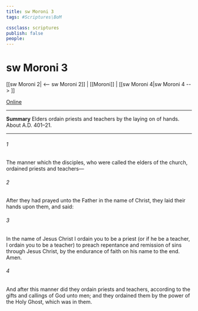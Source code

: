 ```yaml
---
title: sw Moroni 3
tags: #Scriptures\BoM

cssclass: scriptures
publish: false
people:
---
```


# sw Moroni 3
[[sw Moroni 2| <-- sw Moroni 2]] | [[Moroni]] | [[sw Moroni 4|sw Moroni 4 --> ]]

[Online](https://churchofjesuschrist.org/study/scriptures/bofm/moro/3?lang=eng)

---
__Summary__
Elders ordain priests and teachers by the laying on of hands. About A.D. 401–21.

---
###### 1 
The manner which the disciples, who were called the elders of the church, ordained priests and teachers—

###### 2 
After they had prayed unto the Father in the name of Christ, they laid their hands upon them, and said:

###### 3 
In the name of Jesus Christ I ordain you to be a priest (or if he be a teacher, I ordain you to be a teacher) to preach repentance and remission of sins through Jesus Christ, by the endurance of faith on his name to the end. Amen.

###### 4 
And after this manner did they ordain priests and teachers, according to the gifts and callings of God unto men; and they ordained them by the power of the Holy Ghost, which was in them.

